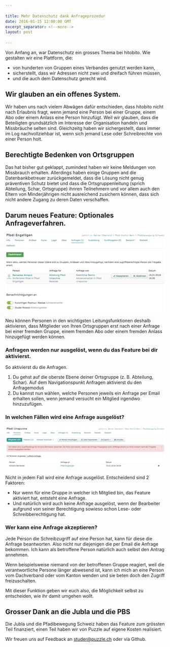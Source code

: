 ```yaml
---

title: Mehr Datenschutz dank Anfrageprozedur
date: 2016-01-15 12:00:00 GMT
excerpt_separator: <!--more-->
layout: post

---
```



Von Anfang an, war Datenschutz ein grosses Thema bei hitobito. Wie gestalten wir eine Plattform, die:

*  von hunderten von Gruppen eines Verbandes genutzt werden kann,
* sicherstellt, dass wir Adressen nicht zwei und dreifach führen müssen,
* und die auch dem Datenschutz gerecht wird.

<!--more-->


## Wir glauben an ein offenes System.

Wir haben uns nach vielem Abwägen dafür entschieden, dass hitobito nicht nach Erlaubnis fragt, wenn jemand eine Person bei einer Gruppe, einem Abo oder einem Anlass eine Person hinzufügt. Weil wir glauben, dass die Beteiligten grundsätzlich im Interesse der Organisation handeln und Missbräuche selten sind. Gleichzeitg haben wir sichergestellt, dass immer im Log nachvollziehbar ist, wenn sich jemand Lese oder Schreibrechte von einer Person holt.

## Berechtigte Bedenken von Ortsgruppen

Das hat bisher gut geklappt, zumindest haben wir keine Meldungen von Missbrauch erhalten. Allerdings haben einige Gruppen and die Datenbankbetreuer zurückgemeldet, dass die Lösung nicht genug präventiven Schutz bietet und dass die Ortsgruppenleitung (sprich Abteilung, Schar, Ortsgruppe) ihnren Teilnehmern und vor allem auch den Eltern von Minderjährigen nicht ausreichend zusichern können, dass sich nicht andere Zugang zu deren Daten verschaffen.

## Darum neues Feature: Optionales Anfrageverfahren.

![Datenschutz Feature](/images/datenschutz/anfrageprozess-aktivierung-aussschnitt.png)

Neu können Personen in den wichtigsten Leitungsfunktionen deshalb aktivieren, dass Mitglieder von Ihren Ortsgruppen erst nach einer Anfrage bei einer fremden Gruppe, einem fremden Abo oder einem fremden Anlass hinzugefügt werden können.



### Anfragen werden nur ausgelöst, wenn du das Feature bei dir aktivierst.

So aktivierst du die Anfragen.

1. Du gehst auf die oberste Ebene deiner Ortsgruppe (z. B. Abteilung, Schar). Auf dem Navigationspunkt Anfragen aktivierst du den Anfragemodus
2. Du kannst nun wählen, welche Personen jeweils ein Anfrage per Email erhalten sollen, wenn jemand versucht ein Mitglied irgendwo hinzuzufügen.

### In welchen Fällen wird eine Anfrage ausgelöst?

![Datenschutz Feature](/images/datenschutz/anfrageprozess-info-wenn-ausgeloest-ausschnitt.png)

Nicht in jedem Fall wird eine Anfrage ausgelöst. Entscheidend sind 2 Faktoren:

* Nur wenn für eine Gruppe in welcher ich Mitglied bin, das Feature aktiviert hat, entsteht eine Anfrage.
* Und natürlich wird auch keine Anfrage ausgelöst, wenn der Bearbeiter aufgrund von seiner Berechtigung sowieso schon Lese- oder Schreibberechtigung hat.

### Wer kann eine Anfrage akzeptieren?

Jede Person die Schreibzugriff auf eine Person hat, kann für diese die Anfrage beantworten. Also nicht nur diejenigen die per Email die Anfrage bekommen. Ich kann als betroffene Person natürlich auch selbst den Antrag annehmen.

Wenn beispielsweise niemand von der betroffenen Gruppe reagiert, weil die verantwortliche Persone länger abwesend ist, kann ich mich an eine Person vom Dachverband oder vom Kanton wenden und sie beten doch den Zugriff freizuschalten.

Mit dieser Funktion geben wir euch also, die Möglichkeit selbst zu entscheiden, wie ihr damit umgehen wollt.

## Grosser Dank an die Jubla und die PBS

Die Jubla und die Pfadibewegung Schweiz haben das Feature zum grössten Teil finanziert, einen Teil haben wir von Puzzle auf eigene Kosten realisiert. 

Wir freuen uns auf Feedback an studer@puzzle.ch oder via Github.